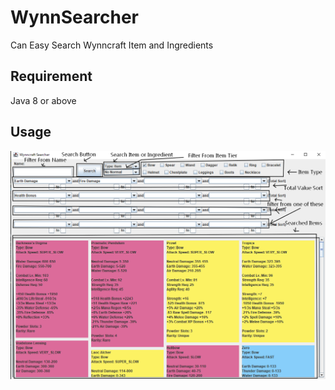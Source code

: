 # WynnSearcher
Can Easy Search Wynncraft Item and Ingredients

## Requirement
Java 8 or above

## Usage
![](how_to_use.png)
